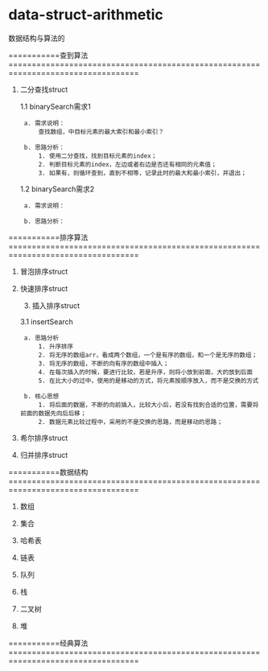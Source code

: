 # data-struct-arithmetic
数据结构与算法的

===========查到算法==================================================================================

1. 二分查找struct

    1.1 binarySearch需求1
   
        a. 需求说明：
            查找数组，中目标元素的最大索引和最小索引？
      
        b. 思路分析：
            1. 使用二分查找，找到目标元素的index；
            2. 判断目标元素的index，左边或者右边是否还有相同的元素值；
            3. 如果有，则循环查到，直到不相等，记录此时的最大和最小索引，并退出；
           
    1.2 binarySearch需求2 
        
        a. 需求说明：
            
        b. 思路分析：

===========排序算法==================================================================================

1. 冒泡排序struct
 
2. 快速排序struct 
      
    3. 插入排序struct

    3.1 insertSearch

        a. 思路分析
            1. 升序排序
            2. 将无序的数组arr，看成两个数组，一个是有序的数组，和一个是无序的数组；
            3. 将无序的数组，不断的向有序的数组中插入；
            4. 在每次插入的时候，要进行比较，若是升序，则将小放到前面，大的放到后面
            5. 在比大小的过中，使用的是移动的方式，将元素按顺序放入，而不是交换的方式

        b. 核心思想
            1. 将后面的数据，不断的向前插入，比较大小后，若没有找到合适的位置，需要将前面的数据先向后后移；
            2. 数据元素比较过程中，采用的不是交换的思路，而是移动的思路；

4. 希尔排序struct

5. 归并排序struct

===========数据结构==================================================================================

1. 数组

2. 集合

3. 哈希表

4. 链表

5. 队列

6. 栈

7. 二叉树

8. 堆

===========经典算法==================================================================================

        
            
            
       
